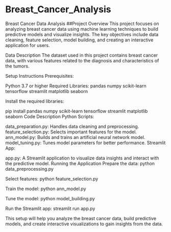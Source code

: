 # Breast_Cancer_Analysis
Breast Cancer Data Analysis
##Project Overview
This project focuses on analyzing breast cancer data using machine learning techniques to build predictive models and visualize insights. The key objectives include data cleaning, feature selection, model building, and creating an interactive application for users.

Data Description
The dataset used in this project contains breast cancer data, with various features related to the diagnosis and characteristics of the tumors.

Setup Instructions
Prerequisites:

Python 3.7 or higher
Required Libraries:
pandas 
numpy 
scikit-learn 
tensorflow
streamlit 
matplotlib 
seaborn 

Install the required libraries:

pip install pandas numpy scikit-learn tensorflow streamlit matplotlib seaborn
Code Description
Python Scripts:

data_preparation.py: Handles data cleaning and preprocessing.
feature_selection.py: Selects important features for the model.
ann_model.py: Builds and trains an artificial neural network model.
model_tuning.py: Tunes model parameters for better performance.
Streamlit App:

app.py: A Streamlit application to visualize data insights and interact with the predictive model.
Running the Application
Prepare the data:
   python data_preprocessing.py



Select features:
python feature_selection.py

Train the model:
python ann_model.py


Tune the model:
python model_building.py

Run the Streamlit app:
streamlit run app.py

This setup will help you analyze the breast cancer data, build predictive models, and create interactive visualizations to gain insights from the data.
